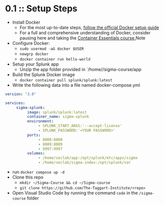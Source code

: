# 0.1 :: Setup Steps
- Install Docker
	- For the most up-to-date steps, [follow the official Docker setup guide](https://docs.docker.com/engine/install/ubuntu/)
	- For a full and comprehensive understanding of Docker, consider pausing here and taking the [Container Essentials course.](https://taggartinstitute.org/p/container-essentials)Note
- Configure Docker:
	- `sudo usermod -aG docker $USER`
	- `newgrp docker`
	- `docker container run hello-world`
- Setup your Splunk app
	- Unzip the app folder provided in `/home/<user>/sigma-course/app
- Build the Splunk Docker image
	- `docker container pull splunk/splunk:latest`
- Write the following data into a file named docker-compose.yml
```yaml
version: "3.8"

services:
     sigma-splunk:
          image: splunk/splunk:latest
          container_name: sigma-splunk
          environment:
               - SPLUNK_START_ARGS:'--accept-license'
               - SPLUNK_PASSWORD:'<YOUR PASSWORD>'
          ports:
               - 8000:8000
               - 8089:8089
               - 9997:9997
          volumes:
               - /home/seclab/app:/opt/splunk/etc/apps/sigma
               - /home/seclab/sigma-index:/opt/splunk/var
```

- run `docker compose up -d`
- Clone this repo
	- `mkdir ~/Sigma-Course && cd ~/Sigma-course`
	- `git clone https://github.com/The-Taggart-Institute/<repo>`
- Open Visual Studio Code by running the command `code` in the `/sigma-course` folder
